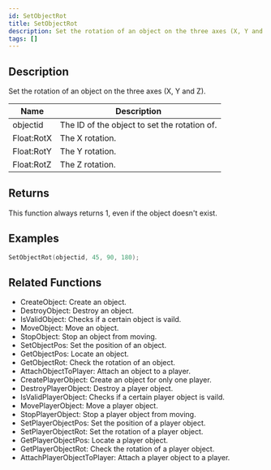 ```yaml
---
id: SetObjectRot
title: SetObjectRot
description: Set the rotation of an object on the three axes (X, Y and Z).
tags: []
---
```


## Description

Set the rotation of an object on the three axes (X, Y and Z).


| Name | Description |
|------|-------------|
|objectid | The ID of the object to set the rotation of.|
|Float:RotX | The X rotation.|
|Float:RotY | The Y rotation.|
|Float:RotZ | The Z rotation.|


## Returns

This function always returns 1, even if the object doesn't exist.


## Examples


```c
SetObjectRot(objectid, 45, 90, 180);
```


## Related Functions


-  CreateObject: Create an object.
-  DestroyObject: Destroy an object.
-  IsValidObject: Checks if a certain object is vaild.
-  MoveObject: Move an object.
-  StopObject: Stop an object from moving.
-  SetObjectPos: Set the position of an object.
-  GetObjectPos: Locate an object.
-  GetObjectRot: Check the rotation of an object.
-  AttachObjectToPlayer: Attach an object to a player.
-  CreatePlayerObject: Create an object for only one player.
-  DestroyPlayerObject: Destroy a player object.
-  IsValidPlayerObject: Checks if a certain player object is vaild.
-  MovePlayerObject: Move a player object.
-  StopPlayerObject: Stop a player object from moving.
-  SetPlayerObjectPos: Set the position of a player object.
-  SetPlayerObjectRot: Set the rotation of a player object.
-  GetPlayerObjectPos: Locate a player object.
-  GetPlayerObjectRot: Check the rotation of a player object.
-  AttachPlayerObjectToPlayer: Attach a player object to a player.